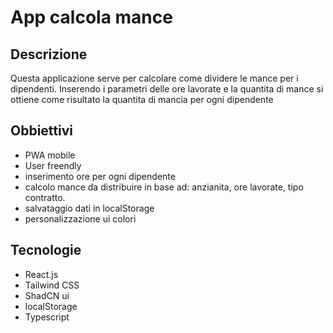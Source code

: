 # App calcola mance

## Descrizione

Questa applicazione serve per calcolare come dividere le mance per i dipendenti. Inserendo i parametri delle ore lavorate e la quantita di mance si ottiene come risultato la quantita di mancia per ogni dipendente

## Obbiettivi

- PWA mobile
- User freendly
- inserimento ore per ogni dipendente
- calcolo mance da distribuire in base ad: anzianita, ore lavorate, tipo contratto.
- salvataggio dati in localStorage
- personalizzazione ui colori

## Tecnologie

- React.js
- Tailwind CSS
- ShadCN ui
- localStorage
- Typescript
